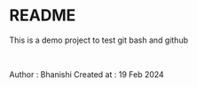 <h1> README </h1>

This is a demo project to test git bash and github

<br>

Author : Bhanishi
Created at : 19 Feb 2024
